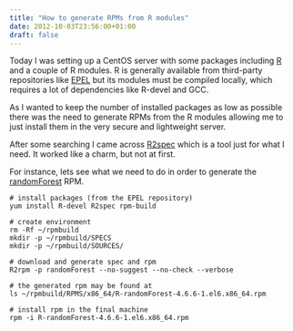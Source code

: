 ```yaml
---
title: "How to generate RPMs from R modules"
date: 2012-10-03T23:56:00+01:00
draft: false
---
```


Today I was setting up a CentOS server with some packages including [R](http://www.r-project.org/) and a couple of R modules.
R is generally available from third-party repositories like [EPEL](http://fedoraproject.org/wiki/EPEL) but its modules must be compiled locally, which requires a lot of dependencies like R-devel and GCC.

<!--more-->

As I wanted to keep the number of installed packages as low as possible there was the need to generate RPMs from the R modules allowing me to just install them in the very secure and lightweight server.

After some searching I came across [R2spec](https://fedorahosted.org/r2spec/) which is a tool just for what I need.
It worked like a charm, but not at first.

For instance, lets see what we need to do in order to generate the [randomForest](http://cran.r-project.org/web/packages/randomForest/) RPM.

```
# install packages (from the EPEL repository)
yum install R-devel R2spec rpm-build
 
# create environment
rm -Rf ~/rpmbuild
mkdir -p ~/rpmbuild/SPECS
mkdir -p ~/rpmbuild/SOURCES/
 
# download and generate spec and rpm
R2rpm -p randomForest --no-suggest --no-check --verbose
 
# the generated rpm may be found at
ls ~/rpmbuild/RPMS/x86_64/R-randomForest-4.6.6-1.el6.x86_64.rpm
 
# install rpm in the final machine
rpm -i R-randomForest-4.6.6-1.el6.x86_64.rpm
```